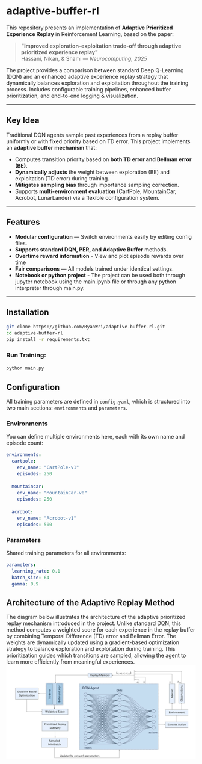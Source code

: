 # adaptive-buffer-rl
 This repository presents an implementation of **Adaptive Prioritized Experience Replay** in Reinforcement Learning, based on the paper:

> **"Improved exploration–exploitation trade-off through adaptive prioritized experience replay"**  
> Hassani, Nikan, & Shami — *Neurocomputing, 2025*

The project provides a comparison between standard Deep Q-Learning (DQN) and an enhanced adaptive experience replay strategy that dynamically balances exploration and exploitation throughout the training process.
Includes configurable training pipelines, enhanced buffer prioritization, and end-to-end logging &amp; visualization.

---

## Key Idea

Traditional DQN agents sample past experiences from a replay buffer uniformly or with fixed priority based on TD error. This project implements an **adaptive buffer mechanism** that:

- Computes transition priority based on **both TD error and Bellman error (BE)**.
- **Dynamically adjusts** the weight between exploration (BE) and exploitation (TD error) during training.
- **Mitigates sampling bias** through importance sampling correction.
- Supports **multi-environment evaluation** (CartPole, MountainCar, Acrobot, LunarLander) via a flexible configuration system.

---

## Features

- **Modular configuration** — Switch environments easily by editing config files.
- **Supports standard DQN, PER, and Adaptive Buffer** methods.
- **Overtime reward information** - View and plot episode rewards over time
- **Fair comparisons** — All models trained under identical settings.
- **Notebook or python project** - The project can be used both through jupyter notebook using the main.ipynb file or through any python interpreter through main.py.

---

## Installation

```bash
git clone https://github.com/RyanWri/adaptive-buffer-rl.git
cd adaptive-buffer-rl
pip install -r requirements.txt
```

### Run Training:

```bash
python main.py
```

## Configuration

All training parameters are defined in `config.yaml`, which is structured into two main sections: `environments` and `parameters`.

### Environments

You can define multiple environments here, each with its own name and episode count:

```yaml
environments:
  cartpole:
    env_name: "CartPole-v1"
    episodes: 250

  mountaincar:
    env_name: "MountainCar-v0"
    episodes: 250

  acrobot:
    env_name: "Acrobot-v1"
    episodes: 500
```

### Parameters
Shared training parameters for all environments:

```yaml
parameters:
  learning_rate: 0.1
  batch_size: 64
  gamma: 0.9
```

## Architecture of the Adaptive Replay Method
The diagram below illustrates the architecture of the adaptive prioritized replay mechanism introduced in the project. Unlike standard DQN, this method computes a weighted score for each experience in the replay buffer by combining Temporal Difference (TD) error and Bellman Error. The weights are dynamically updated using a gradient-based optimization strategy to balance exploration and exploitation during training. This prioritization guides which transitions are sampled, allowing the agent to learn more efficiently from meaningful experiences.
![An image displaying the architecture of the adaptive replay method used in this project](images/APER_Architecture.png)
